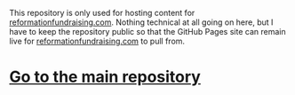 This repository is only used for hosting content for [reformationfundraising.com](https://reformationfundraising.com). Nothing technical at all going on here, but I have to keep the repository public so that the GitHub Pages site can remain live for [reformationfundraising.com](https://reformationfundraising.com) to pull from.

# [Go to the main repository](https://github.com/Lordimass/reformationfundraising.com)
